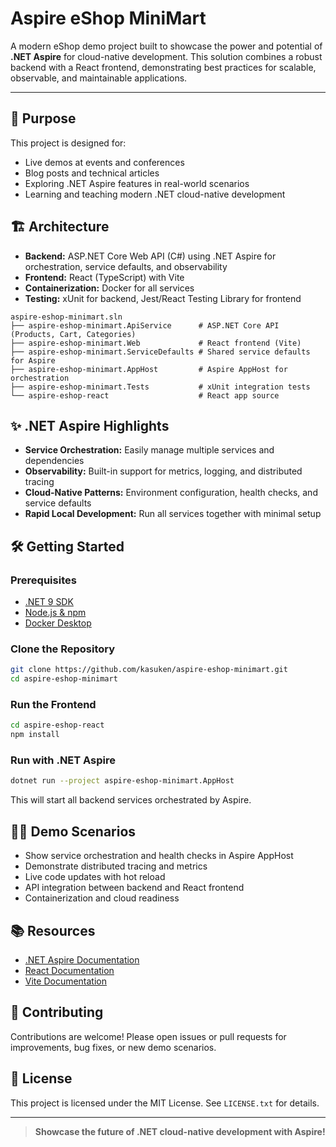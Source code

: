 # Aspire eShop MiniMart

A modern eShop demo project built to showcase the power and potential of **.NET Aspire** for cloud-native development. This solution combines a robust backend with a React frontend, demonstrating best practices for scalable, observable, and maintainable applications.

---

## 🚀 Purpose
This project is designed for:
- Live demos at events and conferences
- Blog posts and technical articles
- Exploring .NET Aspire features in real-world scenarios
- Learning and teaching modern .NET cloud-native development

## 🏗️ Architecture
- **Backend:** ASP.NET Core Web API (C#) using .NET Aspire for orchestration, service defaults, and observability
- **Frontend:** React (TypeScript) with Vite
- **Containerization:** Docker for all services
- **Testing:** xUnit for backend, Jest/React Testing Library for frontend

```
aspire-eshop-minimart.sln
├── aspire-eshop-minimart.ApiService      # ASP.NET Core API (Products, Cart, Categories)
├── aspire-eshop-minimart.Web             # React frontend (Vite)
├── aspire-eshop-minimart.ServiceDefaults # Shared service defaults for Aspire
├── aspire-eshop-minimart.AppHost         # Aspire AppHost for orchestration
├── aspire-eshop-minimart.Tests           # xUnit integration tests
└── aspire-eshop-react                    # React app source
```

## ✨ .NET Aspire Highlights
- **Service Orchestration:** Easily manage multiple services and dependencies
- **Observability:** Built-in support for metrics, logging, and distributed tracing
- **Cloud-Native Patterns:** Environment configuration, health checks, and service defaults
- **Rapid Local Development:** Run all services together with minimal setup

## 🛠️ Getting Started
### Prerequisites
- [.NET 9 SDK](https://dotnet.microsoft.com/download)
- [Node.js & npm](https://nodejs.org/)
- [Docker Desktop](https://www.docker.com/products/docker-desktop/)

### Clone the Repository
```sh
git clone https://github.com/kasuken/aspire-eshop-minimart.git
cd aspire-eshop-minimart
```

### Run the Frontend
```sh
cd aspire-eshop-react
npm install
```

### Run with .NET Aspire
```sh
dotnet run --project aspire-eshop-minimart.AppHost
```
This will start all backend services orchestrated by Aspire.


## 🧑‍💻 Demo Scenarios
- Show service orchestration and health checks in Aspire AppHost
- Demonstrate distributed tracing and metrics
- Live code updates with hot reload
- API integration between backend and React frontend
- Containerization and cloud readiness

## 📚 Resources
- [.NET Aspire Documentation](https://learn.microsoft.com/dotnet/aspire/)
- [React Documentation](https://react.dev/)
- [Vite Documentation](https://vitejs.dev/)

## 🤝 Contributing
Contributions are welcome! Please open issues or pull requests for improvements, bug fixes, or new demo scenarios.

## 📄 License
This project is licensed under the MIT License. See `LICENSE.txt` for details.

---

> **Showcase the future of .NET cloud-native development with Aspire!**